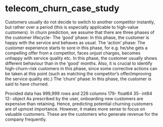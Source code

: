 # telecom_churn_case_study
Customers usually do not decide to switch to another competitor instantly, but rather over a period (this is especially applicable to high-value customers). In churn prediction, we assume that there are three phases of the customer lifecycle-
The ‘good’ phase: In this phase, the customer is happy with the service and behaves as usual.
The ‘action’ phase: The customer experience starts to sore in this phase, for e.g. he/she gets a compelling offer from a competitor, faces unjust charges, becomes unhappy with service quality etc. In this phase, the customer usually shows different behaviour than in the ‘good’ months. Also, it is crucial to identify high-churn-risk customers in this phase, since some corrective actions can be taken at this point (such as matching the competitor’s offer/improving the service quality etc.)
The ‘churn’ phase: In this phase, the customer is said to have churned. 

Provided data has 999,999 rows and 226 columns
179- float64
35- int64
12- object
As prescribed by the user, onboarding new customers are expensive than retaining. Hence, predicting potential churning customers are of upmost importance.
However, it makes more sense to focus on valuable customers. These are the customers who generate revenue  for the company frequently.


